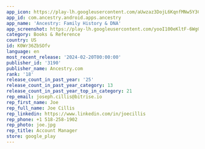 ```yaml
---
app_icon: https://play-lh.googleusercontent.com/aUwzaz3DojL6KqnfMNw5Y3C2Lm2s1uj2U7dsiRGnq00eNY8_F-Gn3MlVLvOgUQLvsOU
app_id: com.ancestry.android.apps.ancestry
app_name: 'Ancestry: Family History & DNA'
app_screenshot: https://play-lh.googleusercontent.com/yooI100eKltF-6WgGl3B8iYr7zTau3vigqVaIJSIAU0HWhoXrTV0obIUAKOM9uSCxqI
category: Books & Reference
country: US
id: K0Wr36ZbSOfv
language: en
most_recent_release: '2024-02-20T00:00:00'
publisher_id: '3190'
publisher_name: Ancestry.com
rank: '18'
release_count_in_past_year: '25'
release_count_in_past_year_category: 13
release_count_in_past_year_top_in_category: 21
rep_email: joseph.cillis@bitrise.io
rep_first_name: Joe
rep_full_name: Joe Cillis
rep_linkedin: https://www.linkedin.com/in/joecillis
rep_phone: +1 518-258-1902
rep_photo: joe.jpg
rep_title: Account Manager
store: google_play
---
```

